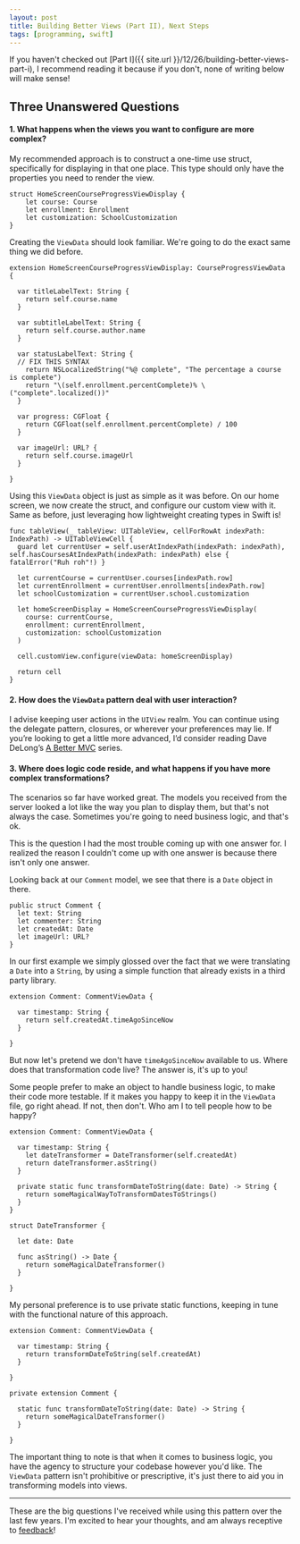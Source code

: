 ```yaml
---
layout: post
title: Building Better Views (Part II), Next Steps
tags: [programming, swift]
---
```


If you haven't checked out [Part I]({{ site.url }}/12/26/building-better-views-part-i), I recommend reading it because if you don't, none of writing below will make sense!

## Three Unanswered Questions

#### 1. What happens when the views you want to configure are more complex?

My recommended approach is to construct a one-time use struct, specifically for displaying in that one place. This type should only have the properties you need to render the view.


    struct HomeScreenCourseProgressViewDisplay {
        let course: Course
        let enrollment: Enrollment
        let customization: SchoolCustomization
    }

Creating the `ViewData` should look familiar. We're going to do the exact same thing we did before.

    extension HomeScreenCourseProgressViewDisplay: CourseProgressViewData {
    
      var titleLabelText: String {
        return self.course.name
      }
    
      var subtitleLabelText: String {
        return self.course.author.name
      }
    
      var statusLabelText: String {
      // FIX THIS SYNTAX
        return NSLocalizedString("%@ complete", "The percentage a course is complete")
        return "\(self.enrollment.percentComplete)% \("complete".localized())"
      }
    
      var progress: CGFloat {
        return CGFloat(self.enrollment.percentComplete) / 100
      }
    
      var imageUrl: URL? {
        return self.course.imageUrl
      }
    
    }

Using this `ViewData` object is just as simple as it was before. On our home screen, we now create the struct, and configure our custom view with it. Same as before, just leveraging how lightweight creating types in Swift is!

    func tableView(_ tableView: UITableView, cellForRowAt indexPath: IndexPath) -> UITableViewCell {
      guard let currentUser = self.userAtIndexPath(indexPath: indexPath), self.hasCoursesAtIndexPath(indexPath: indexPath) else { fatalError("Ruh roh"!) }
    
      let currentCourse = currentUser.courses[indexPath.row]
      let currentEnrollment = currentUser.enrollments[indexPath.row]
      let schoolCustomization = currentUser.school.customization
    
      let homeScreenDisplay = HomeScreenCourseProgressViewDisplay(
        course: currentCourse, 
        enrollment: currentEnrollment, 
        customization: schoolCustomization
      )
    
      cell.customView.configure(viewData: homeScreenDisplay)
    
      return cell
    }


#### 2. How does the `ViewData` pattern deal with user interaction?

I advise keeping user actions in the `UIView` realm. You can continue using the delegate pattern, closures, or wherever your preferences may lie. If you’re looking to get a little more advanced, I’d consider reading Dave DeLong’s [A Better MVC](https://davedelong.com/blog/2017/11/06/a-better-mvc-part-1-the-problems/) series.


#### 3. Where does logic code reside, and what happens if you have more complex transformations?

The scenarios so far have worked great. The models you received from the server looked a lot like the way you plan to display them, but that's not always the case. Sometimes you're going to need business logic, and that's ok.

This is the question I had the most trouble coming up with one answer for. I realized the reason I couldn't come up with one answer is because there isn't only one answer.

Looking back at our `Comment` model, we see that there is a `Date` object in there.

    public struct Comment {
      let text: String
      let commenter: String
      let createdAt: Date
      let imageUrl: URL?
    }

In our first example we simply glossed over the fact that we were translating a `Date` into a `String`, by using a simple function that already exists in a third party library.

    extension Comment: CommentViewData {
    
      var timestamp: String {
        return self.createdAt.timeAgoSinceNow
      }
    
    }

But now let's pretend we don't have `timeAgoSinceNow` available to us. Where does that transformation code live? The answer is, it's up to you!

Some people prefer to make an object to handle business logic, to make their code more testable. If it makes you happy to keep it in the `ViewData` file, go right ahead. If not, then don't. Who am I to tell people how to be happy?

    extension Comment: CommentViewData {
    
      var timestamp: String {
        let dateTransformer = DateTransformer(self.createdAt)
        return dateTransformer.asString()
      }
    
      private static func transformDateToString(date: Date) -> String {
        return someMagicalWayToTransformDatesToStrings()
      }
    }
    
    struct DateTransformer {
    
      let date: Date
    
      func asString() -> Date {
        return someMagicalDateTransformer()
      }
    
    }

My personal preference is to use private static functions, keeping in tune with the functional nature of this approach.

    extension Comment: CommentViewData {
    
      var timestamp: String {
        return transformDateToString(self.createdAt)
      }
    
    }
    
    private extension Comment {
    
      static func transformDateToString(date: Date) -> String {
        return someMagicalDateTransformer()
      }
     
    }

The important thing to note is that when it comes to business logic, you have the agency to structure your codebase however you'd like. The `ViewData` pattern isn't prohibitive or prescriptive, it's just there to aid you in transforming models into views.

----------

These are the big questions I've received while using this pattern over the last few years. I'm excited to hear your thoughts, and am always receptive to [feedback](https://twitter.com/mergesort)!

